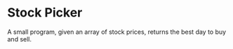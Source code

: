# Stock Picker
A small program, given an array of stock prices, returns the best day to buy and sell.
